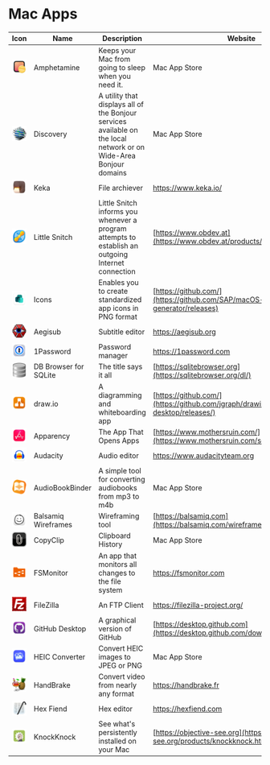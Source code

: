# Mac Apps

| Icon  | Name | Description | Website |
| ----- | ---- | ------- | ------- |
| ![](/icons/Amphetamine.png) | Amphetamine | Keeps your Mac from going to sleep when you need it. | Mac App Store |
| ![](/icons/Discovery.png) | Discovery | A utility that displays all of the Bonjour services available on the local network or on Wide-Area Bonjour domains | Mac App Store |
| ![](/icons/Keka.png) | Keka | File archiever | https://www.keka.io/ |
| ![](/icons/Little%20Snitch.png) | Little Snitch | Little Snitch informs you whenever a program attempts to establish an outgoing Internet connection | [https://www.obdev.at](https://www.obdev.at/products/littlesnitch/) |
| ![](/icons/Icons.png) | Icons | Enables you to create standardized app icons in PNG format | [https://github.com/](https://github.com/SAP/macOS-icon-generator/releases) |
| ![](/icons/Aegisub.png) | Aegisub | Subtitle editor | https://aegisub.org |
| ![](/icons/1Password.png) | 1Password | Password manager | https://1password.com |
| ![](/icons/DB%20Browser%20for%20SQLite.png) | DB Browser for SQLite | The title says it all | [https://sqlitebrowser.org](https://sqlitebrowser.org/dl/) |
| ![](/icons/draw.io.png) | draw.io | A diagramming and whiteboarding app | [https://github.com/](https://github.com/jgraph/drawio-desktop/releases/) |
| ![](/icons/Apparency.png) | Apparency | The App That Opens Apps | [https://www.mothersruin.com/](https://www.mothersruin.com/software/Apparency/) |
| ![](/icons/Audacity.png) | Audacity | Audio editor | https://www.audacityteam.org |
| ![](/icons/AudioBookBinder.png) | AudioBookBinder | A simple tool for converting audiobooks from mp3 to m4b | Mac App Store |
| ![](/icons/Balsamiq%20Wireframes.png) | Balsamiq Wireframes | Wireframing tool | [https://balsamiq.com](https://balsamiq.com/wireframes/desktop/) |
| ![](/icons/CopyClip.png) | CopyClip | Clipboard History | Mac App Store |
| ![](/icons/FSMonitor.png) | FSMonitor | An app that monitors all changes to the file system | https://fsmonitor.com |
| ![](/icons/FileZilla.png) | FileZilla | An FTP Client | https://filezilla-project.org/ |
| ![](/icons/GitHub%20Desktop.png) | GitHub Desktop | A graphical version of GitHub | [https://desktop.github.com](https://desktop.github.com/download/) |
| ![](/icons/HEIC%20Converter.png) | HEIC Converter | Convert HEIC images to JPEG or PNG | Mac App Store |
| ![](/icons/HandBrake.png) | HandBrake | Convert video from nearly any format | https://handbrake.fr |
| ![](/icons/Hex%20Fiend.png) | Hex Fiend | Hex editor | https://hexfiend.com |
| ![](/icons/KnockKnock.png) | KnockKnock | See what's persistently installed on your Mac | [https://objective-see.org](https://objective-see.org/products/knockknock.html) |
